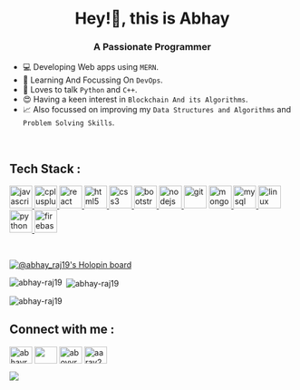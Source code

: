<h1 align="center">Hey!👋, this is Abhay</h1>
<h3 align="center">A Passionate Programmer</h3>

- 💻 Developing Web apps using `MERN`.
- 🐬 Learning And Focussing On `DevOps`.
- 🐍 Loves to talk `Python` and `C++`.
- 😍 Having a keen interest in `Blockchain And its Algorithms`.
- 📈 Also focussed on improving my `Data Structures and Algorithms` and `Problem Solving Skills`.

<br>

<h2 align="left">Tech Stack : </h2>

<p align="left"> <a href="https://developer.mozilla.org/en-US/docs/Web/JavaScript" target="_blank" rel="noreferrer"> <img src="https://cdn.worldvectorlogo.com/logos/logo-javascript.svg" alt="javascript" width="40" height="40"/> </a>
<a href="https://www.w3schools.com/cpp/" target="_blank" rel="noreferrer"> <img src="https://cdn.worldvectorlogo.com/logos/c.svg" alt="cplusplus" width="40" height="40"/></a><a href="https://reactjs.org/" target="_blank" rel="noreferrer"> <img src="https://cdn.worldvectorlogo.com/logos/react-2.svg" alt="react" width="40" height="40"/> </a>
<a href="https://www.w3.org/html/" target="_blank" rel="noreferrer"> <img src="https://cdn.worldvectorlogo.com/logos/html-1.svg" alt="html5" width="40" height="40"/> </a><a href="https://www.w3schools.com/css/" target="_blank" rel="noreferrer"> <img src="https://cdn.worldvectorlogo.com/logos/css-3.svg" alt="css3" width="40" height="40"/></a><a href="https://getbootstrap.com" target="_blank" rel="noreferrer"> <img src="https://cdn.worldvectorlogo.com/logos/bootstrap-5-1.svg" alt="bootstrap" width="40" height="40"/> </a><a href="https://nodejs.org" target="_blank" rel="noreferrer"> <img src="https://cdn.worldvectorlogo.com/logos/nodejs.svg" alt="nodejs" width="40" height="40"/> </a> <img src="https://www.vectorlogo.zone/logos/git-scm/git-scm-icon.svg" alt="git" width="40" height="40"/> </a>
<a href="https://www.mongodb.com/" target="_blank" rel="noreferrer"> <img src="https://cdn.worldvectorlogo.com/logos/mongodb-icon-1.svg" alt="mongodb" width="40" height="40"/> </a><a href="https://www.mysql.com/" target="_blank" rel="noreferrer"> <img src="https://cdn.worldvectorlogo.com/logos/mysql-6.svg" alt="mysql" width="40" height="40"/> </a><a href="https://www.linux.org/" target="_blank" rel="noreferrer"> <img src="https://cdn.worldvectorlogo.com/logos/linux-tux-1.svg" alt="linux" width="40" height="40"/> </a>
<a href="https://www.python.org" target="_blank" rel="noreferrer"> <img src="https://cdn.worldvectorlogo.com/logos/python-5.svg" alt="python" width="40" height="40"/> </a><a href="https://firebase.google.com/docs" target="_blank" rel="noreferrer"> <img src="https://www.svgrepo.com/show/373595/firebase.svg" alt="firebase" width="40" height="40"/></a>

</p>

<br>

[![@abhay_raj19's Holopin board](https://holopin.me/abhay_raj19)](https://holopin.io/@abhay_raj19)

<p><img align="left" src="https://github-readme-stats.vercel.app/api/top-langs?username=abhay-raj19&show_icons=true&locale=en&layout=compact" alt="abhay-raj19" /></p>

<p>&nbsp;<img align="center" src="https://github-readme-stats.vercel.app/api?username=abhay-raj19&show_icons=true&locale=en" alt="abhay-raj19" /></p>

<p><img align="center" src="https://github-readme-streak-stats.herokuapp.com/?user=abhay-raj19&" alt="abhay-raj19" /></p>


<h2 align="left">Connect with me : </h2>
<p align="left">
<a href="https://twitter.com/abhayraj423" target="blank"><img align="center" src="https://cdn.worldvectorlogo.com/logos/twitter-6.svg" alt="abhayraj423" height="30" width="40" /></a>
<a href="https://www.linkedin.com/in/abhay-raj19" target="blank"><img align="center" src="https://cdn.worldvectorlogo.com/logos/linkedin-icon-2.svg" alt="" height="30" width="40" /></a>
<a href="https://instagram.com/aboyyraj" target="blank"><img align="center" src="https://cdn.worldvectorlogo.com/logos/instagram-5.svg" alt="aboyyraj" height="30" width="40" /></a>
<a href="https://dev.to/abhayraj19" target="blank"><img align="center" src="https://cdn.worldvectorlogo.com/logos/devto.svg" alt="aarav238" height="30" width="40" /></a>
</p>


[![](https://visitcount.itsvg.in/api?id=abhay-raj19&icon=0&color=1)](https://visitcount.itsvg.in)

